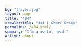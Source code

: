 ```yaml
---
bg: "thayer.jpg"
layout: page
title: "404"
crawlertitle: "404 | Share Grabs"
permalink: /404.html/
summary: "I'm a useful nerd."
active: about
---
```

